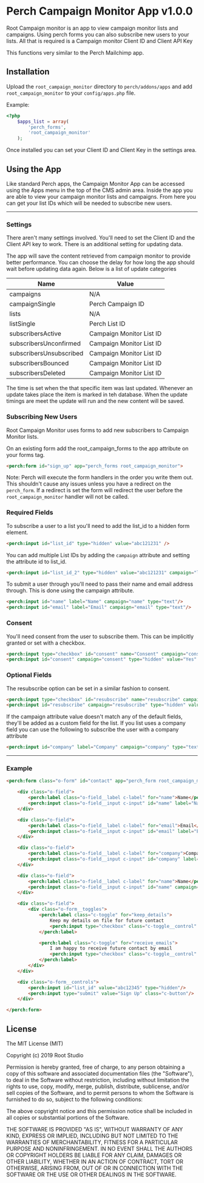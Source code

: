 # Perch Campaign Monitor App v1.0.0

Root Campaign monitor is an app to view campaign monitor lists and campaigns. Using perch forms you can also subscribe new users to your lists. All that is required is a Campaign monitor Client ID and Client API Key

This functions very similar to the Perch Mailchimp app.

## Installation

Upload the `root_campaign_monitor` directory to `perch/addons/apps` and add `root_campaign_monitor` to your `config/apps.php` file.

Example:
``` php
<?php
    $apps_list = array(
        'perch_forms',
        'root_campaign_monitor'
    );
```
Once installed you can set your Client ID and Client Key in the settings area.

## Using the App

Like standard Perch apps, the Campaign Monitor App can be accessed using the Apps menu in the top of the CMS admin area. Inside the app you are able to view your campaign monitor lists and campaigns. From here you can get your list IDs which will be needed to subscribe new users.

---

### Settings
There aren't many settings involved. You'll need to set the Client ID and the Client API key to work. There is an additional setting for updating data.

The app will save the content retrieved from campaign monitor to provide better performance. You can choose the delay for how long the app should wait before updating data again. Below is a list of update categories

|Name|Value|
|---|---|
|campaigns|N/A|
|campaignSingle|Perch Campaign ID|
|lists|N/A|
|listSingle|Perch List ID|
|subscribersActive|Campaign Monitor List ID|
|subscribersUnconfirmed|Campaign Monitor List ID|
|subscribersUnsubscribed|Campaign Monitor List ID|
|subscribersBounced|Campaign Monitor List ID|
|subscribersDeleted|Campaign Monitor List ID

The time is set when the that specific item was last updated. Whenever an update takes place the item is marked in teh database. When the update timings are meet the update will run and the new content will be saved.

### Subscribing New Users
Root Campaign Monitor uses forms to add new subscribers to Campaign Monitor lists.

On an existing form add the root_campaign_forms to the app attribute on your forms tag.

```HTML
<perch:form id="sign_up" app="perch_forms root_campaign_monitor">
```

Note: Perch will execute the form handlers in the order you write them out. This shouldn't cause any issues unless you have a redirect on the `perch_form`. If a redirect is set the form will redirect the user before the `root_campaign_monitor` handler will not be called.

### Required Fields
To subscribe a user to a list you'll need to add the list_id to a hidden form element.

``` HTML
<perch:input id="list_id" type="hidden" value="abc121231" />
```

You can add multiple List IDs by adding the `campaign` attribute and setting the attribute id to list_id.

``` HTML
<perch:input id="list_id_2" type="hidden" value="abc121231" campaign="list_id" />
```

To submit a user through you'll need to pass their name and email address through. This is done using the campaign attribute.

``` HTML
<perch:input id="name" label="Name" campaign="name" type="text"/>
<perch:input id="email" label="Email" campaign="email" type="text"/>
```

### Consent

You'll need consent from the user to subscribe them. This can be implicitly granted or set with a checkbox.
``` HTML
<perch:input type="checkbox" id="consent" name="Consent" campaign="consent" label="Consent" value="Yes"/>
<perch:input id="consent" campaign="consent" type="hidden" value="Yes" />
```

### Optional Fields

The resubscribe option can be set in a similar fashion to consent.
``` HTML
<perch:input type="checkbox" id="resubscribe" name="resubscribe" campaign="resubscribe" label="Resubscribe" value="Yes"/>
<perch:input id="resubscribe" campaign="resubscribe" type="hidden" value="Yes" />
```

If the campaign attribute value doesn't match any of the default fields, they'll be added as a custom field for the list. If you list uses a company field you can use the following to subscribe the user with a company attribute

``` HTML
<perch:input id="company" label="Company" campaign="company" type="text"/>
```

---

### Example

``` HTML
<perch:form class="o-form" id="contact" app="perch_form root_campaign_monitor">

    <div class="o-field">
        <perch:label class="o-field__label c-label" for="name">Name</perch:label>
        <perch:input class="o-field__input c-input" id="name" label="Name" campaign="name" type="text"/>
    </div>

    <div class="o-field">
        <perch:label class="o-field__label c-label" for="email">Email</perch:label>
        <perch:input class="o-field__input c-input" id="email" label="Email" campaign="email" type="text"/>
    </div>

    <div class="o-field">
        <perch:label class="o-field__label c-label" for="company">Company</perch:label>
        <perch:input class="o-field__input c-input" id="company" label="Company" campaign="company" type="text"/>
    </div>

    <div class="o-field">
        <perch:label class="o-field__label c-label" for="name">Name</perch:label>
        <perch:input class="o-field__input c-input" id="name" campaign="name" type="textarea"/>
    </div>

    <div class="o-field">
        <div class="o-form__toggles">
            <perch:label class="c-toggle" for="keep_details">
                Keep my details on file for future contact
                <perch:input type="checkbox" class="c-toggle__control" id="keep_details" name="keep_details" campaign="resubscribe" label="Keep details on file" value="Yes"/>
            </perch:label>

            <perch:label class="c-toggle" for="receive_emails">
                I am happy to receive future contact by email
                <perch:input type="checkbox" class="c-toggle__control" id="receive_emails" name="receive_emails" campaign="consent" label="Receive future emails" value="Yes"/>
            </perch:label>
        </div>
    </div>

    <div class="o-form__controls">
        <perch:input id="list_id" value="abc12345" type="hidden"/>
        <perch:input type="submit" value="Sign Up" class="c-button"/>
    </div>

</perch:form>
```

## License

The MIT License (MIT)

Copyright (c) 2019 Root Studio

Permission is hereby granted, free of charge, to any person obtaining a copy
of this software and associated documentation files (the "Software"), to deal
in the Software without restriction, including without limitation the rights
to use, copy, modify, merge, publish, distribute, sublicense, and/or sell
copies of the Software, and to permit persons to whom the Software is
furnished to do so, subject to the following conditions:

The above copyright notice and this permission notice shall be included in all
copies or substantial portions of the Software.

THE SOFTWARE IS PROVIDED "AS IS", WITHOUT WARRANTY OF ANY KIND, EXPRESS OR
IMPLIED, INCLUDING BUT NOT LIMITED TO THE WARRANTIES OF MERCHANTABILITY,
FITNESS FOR A PARTICULAR PURPOSE AND NONINFRINGEMENT. IN NO EVENT SHALL THE
AUTHORS OR COPYRIGHT HOLDERS BE LIABLE FOR ANY CLAIM, DAMAGES OR OTHER
LIABILITY, WHETHER IN AN ACTION OF CONTRACT, TORT OR OTHERWISE, ARISING FROM,
OUT OF OR IN CONNECTION WITH THE SOFTWARE OR THE USE OR OTHER DEALINGS IN THE
SOFTWARE.